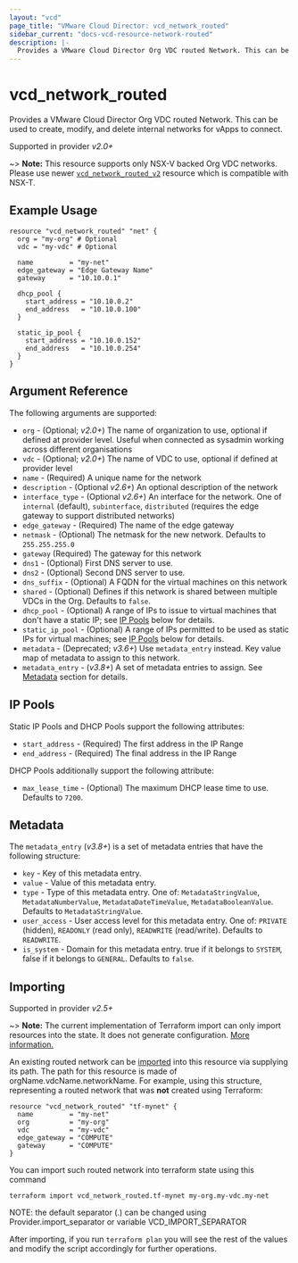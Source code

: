 ```yaml
---
layout: "vcd"
page_title: "VMware Cloud Director: vcd_network_routed"
sidebar_current: "docs-vcd-resource-network-routed"
description: |-
  Provides a VMware Cloud Director Org VDC routed Network. This can be used to create, modify, and delete internal networks for vApps to connect.
---
```


# vcd\_network\_routed

Provides a VMware Cloud Director Org VDC routed Network. This can be used to create,
modify, and delete internal networks for vApps to connect.

Supported in provider *v2.0+*

~> **Note:** This resource supports only NSX-V backed Org VDC networks.
Please use newer [`vcd_network_routed_v2`](/providers/vmware/vcd/latest/docs/resources/network_routed_v2) resource
which is compatible with NSX-T.

## Example Usage

```hcl
resource "vcd_network_routed" "net" {
  org = "my-org" # Optional
  vdc = "my-vdc" # Optional

  name         = "my-net"
  edge_gateway = "Edge Gateway Name"
  gateway      = "10.10.0.1"

  dhcp_pool {
    start_address = "10.10.0.2"
    end_address   = "10.10.0.100"
  }

  static_ip_pool {
    start_address = "10.10.0.152"
    end_address   = "10.10.0.254"
  }
}
```

## Argument Reference

The following arguments are supported:

* `org` - (Optional; *v2.0+*) The name of organization to use, optional if defined at provider level. Useful when
  connected as sysadmin working across different organisations
* `vdc` - (Optional; *v2.0+*) The name of VDC to use, optional if defined at provider level
* `name` - (Required) A unique name for the network
* `description` - (Optional *v2.6+*) An optional description of the network
* `interface_type` - (Optional *v2.6+*) An interface for the network. One of `internal` (default), `subinterface`, 
  `distributed` (requires the edge gateway to support distributed networks)
* `edge_gateway` - (Required) The name of the edge gateway
* `netmask` - (Optional) The netmask for the new network. Defaults to `255.255.255.0`
* `gateway` (Required) The gateway for this network
* `dns1` - (Optional) First DNS server to use.
* `dns2` - (Optional) Second DNS server to use.
* `dns_suffix` - (Optional) A FQDN for the virtual machines on this network
* `shared` - (Optional) Defines if this network is shared between multiple VDCs
  in the Org.  Defaults to `false`.
* `dhcp_pool` - (Optional) A range of IPs to issue to virtual machines that don't
  have a static IP; see [IP Pools](#ip-pools) below for details.
* `static_ip_pool` - (Optional) A range of IPs permitted to be used as static IPs for
  virtual machines; see [IP Pools](#ip-pools) below for details.
* `metadata` - (Deprecated; *v3.6+*) Use `metadata_entry` instead. Key value map of metadata to assign to this network.
* `metadata_entry` - (*v3.8+*) A set of metadata entries to assign. See [Metadata](#metadata) section for details.

<a id="ip-pools"></a>
## IP Pools

Static IP Pools and DHCP Pools support the following attributes:

* `start_address` - (Required) The first address in the IP Range
* `end_address` - (Required) The final address in the IP Range

DHCP Pools additionally support the following attribute:

* `max_lease_time` - (Optional) The maximum DHCP lease time to use. Defaults to `7200`.

<a id="metadata"></a>
## Metadata

The `metadata_entry` (*v3.8+*) is a set of metadata entries that have the following structure:

* `key` - Key of this metadata entry.
* `value` - Value of this metadata entry.
* `type` - Type of this metadata entry. One of: `MetadataStringValue`, `MetadataNumberValue`, `MetadataDateTimeValue`, `MetadataBooleanValue`. Defaults to `MetadataStringValue`.
* `user_access` - User access level for this metadata entry. One of: `PRIVATE` (hidden), `READONLY` (read only), `READWRITE` (read/write). Defaults to `READWRITE`.
* `is_system` - Domain for this metadata entry. true if it belongs to `SYSTEM`, false if it belongs to `GENERAL`. Defaults to `false`.

## Importing

Supported in provider *v2.5+*

~> **Note:** The current implementation of Terraform import can only import resources into the state. It does not generate
configuration. [More information.][docs-import]

An existing routed network can be [imported][docs-import] into this resource via supplying its path.
The path for this resource is made of orgName.vdcName.networkName.
For example, using this structure, representing a routed network that was **not** created using Terraform:

```hcl
resource "vcd_network_routed" "tf-mynet" {
  name         = "my-net"
  org          = "my-org"
  vdc          = "my-vdc"
  edge_gateway = "COMPUTE"
  gateway      = "COMPUTE"
}
```

You can import such routed network into terraform state using this command

```
terraform import vcd_network_routed.tf-mynet my-org.my-vdc.my-net
```

NOTE: the default separator (.) can be changed using Provider.import_separator or variable VCD_IMPORT_SEPARATOR

[docs-import]:https://www.terraform.io/docs/import/

After importing, if you run `terraform plan` you will see the rest of the values and modify the script accordingly for
further operations.

